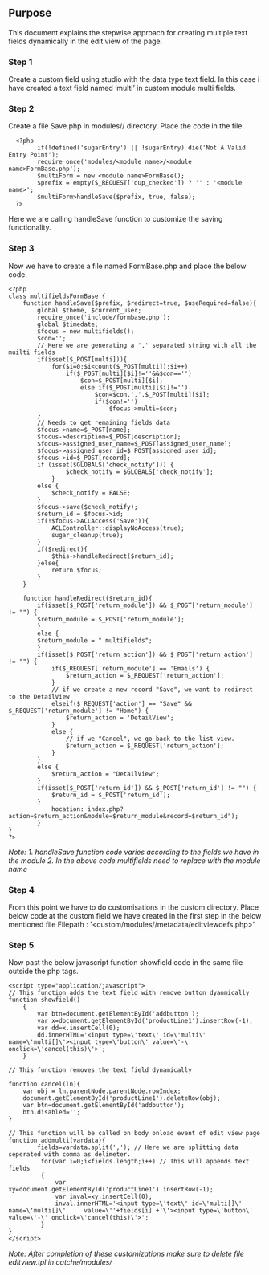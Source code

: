 ## Purpose
This document explains the stepwise approach for creating multiple text fields dynamically in the edit view of the page. 

### Step 1
Create a custom field using studio with the data type text field. In this case i have created a text field named ‘multi’ in custom module multi fields.

### Step 2
Create a file Save.php in modules/<module name>/ directory. Place the code in the file.

```
  <?php 
        if(!defined('sugarEntry') || !sugarEntry) die('Not A Valid Entry Point');
        require_once('modules/<module name>/<module name>FormBase.php');
        $multiForm = new <module name>FormBase();
        $prefix = empty($_REQUEST['dup_checked']) ? '' : '<module name>';
        $multiForm>handleSave($prefix, true, false);
  ?>
```
Here we are calling handleSave function to customize the saving functionality.

### Step 3
Now we have to create a file named <module name>FormBase.php and place the below code.
```
<?php
class multifieldsFormBase {
	function handleSave($prefix, $redirect=true, $useRequired=false){
		global $theme, $current_user;
		require_once('include/formbase.php');
		global $timedate;
		$focus = new multifields();
		$con='';
		// Here we are generating a ',' separated string with all the muilti fields
		if(isset($_POST[multi])){
			for($i=0;$i<count($_POST[multi]);$i++)
				if($_POST[multi][$i]!=''&&$con=='')
					$con=$_POST[multi][$i];
					else if($_POST[multi][$i]!='')
						$con=$con.','.$_POST[multi][$i];
						if($con!='')
							$focus->multi=$con;
		}
		// Needs to get remaining fields data
		$focus->name=$_POST[name];
		$focus->description=$_POST[description];
		$focus->assigned_user_name=$_POST[assigned_user_name];
		$focus->assigned_user_id=$_POST[assigned_user_id];
		$focus->id=$_POST[record];
		if (isset($GLOBALS['check_notify'])) {
				$check_notify = $GLOBALS['check_notify'];
			}
		else {
			$check_notify = FALSE;
		}
		$focus->save($check_notify);
		$return_id = $focus->id;
		if(!$focus->ACLAccess('Save')){
			ACLController::displayNoAccess(true);
			sugar_cleanup(true);
		}
		if($redirect){
			$this->handleRedirect($return_id);
		}else{
			return $focus;
		}
	}

	function handleRedirect($return_id){
	    if(isset($_POST['return_module']) && $_POST['return_module'] != "") {
		$return_module = $_POST['return_module'];
	    }
	    else {
		$return_module = " multifields";
	    }
		if(isset($_POST['return_action']) && $_POST['return_action'] != "") {
			if($_REQUEST['return_module'] == 'Emails') {
	   		    $return_action = $_REQUEST['return_action'];
			}
	   		// if we create a new record "Save", we want to redirect to the DetailView
			elseif($_REQUEST['action'] == "Save" && $_REQUEST['return_module'] != "Home") {
			    $return_action = 'DetailView';
			}
			else {
	   		    // if we "Cancel", we go back to the list view.
	   		    $return_action = $_REQUEST['return_action'];
	   		}
	   	}
	   	else {
	    	$return_action = "DetailView";
		}
		if(isset($_POST['return_id']) && $_POST['return_id'] != "") {
			$return_id = $_POST['return_id'];
		}
			hocation: index.php?action=$return_action&module=$return_module&record=$return_id");
		}
}
?>

```
*Note: 
       1. handleSave function code varies according to the fields we have in the module
       2. In the above code multifields need to replace with the module name*

### Step 4
From this point we have to do customisations in the custom directory. Place below code at the custom field we have created in the first step in the below mentioned file
Filepath : '<custom/modules/<module name>/metadata/editviewdefs.php>'

### Step 5
Now past the below javascript function showfield code in the same file outside the php tags.

```
<script type="application/javascript">
// This function adds the text field with remove button dyanmically
function showfield()
	{
    	var btn=document.getElementById('addbutton');
    	var x=document.getElementById('productLine1').insertRow(-1);
    	var dd=x.insertCell(0);
    	dd.innerHTML='<input type=\'text\' id=\'multi\' name=\'multi[]\'><input type=\'button\' value=\'-\' onclick=\'cancel(this)\'>';
	}

// This function removes the text field dynamically

function cancel(ln){
	var obj = ln.parentNode.parentNode.rowIndex;
	document.getElementById('productLine1').deleteRow(obj);
	var btn=document.getElementById('addbutton');
	btn.disabled='';
}

// This function will be called on body onload event of edit view page
function addmulti(vardata){
    	fields=vardata.split(','); // Here we are splitting data seperated with comma as delimeter.
   		 for(var i=0;i<fields.length;i++) // This will appends text fields 
   		 {
   			 var xy=document.getElementById('productLine1').insertRow(-1);
   			 var inval=xy.insertCell(0);
   			 inval.innerHTML='<input type=\'text\' id=\'multi[]\' name=\'multi[]\'     value=\''+fields[i] +'\'><input type=\'button\' value=\'-\' onclick=\'cancel(this)\'>';   	 
   		 }
}    
</script>

```
*Note: After completion of these customizations make sure to delete file editview.tpl in catche/modules/<module name>*
